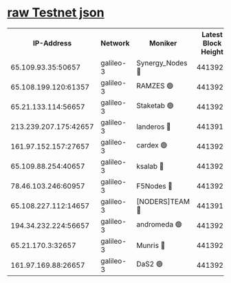 [raw Testnet json](https://rpc-check.androt.stavr.tech/androt/rpcandrot_result.json)
=

<table><tr><th>IP-Address</th><th>Network</th><th>Moniker</th><th>Latest Block Height</th><th>Earliest Block Height</th><th>Catching Up</th><th>Tx Index</th><th>Voting Power</th><th>Scan Time</th></tr><tr><td>65.109.93.35:50657</td><td>galileo-3</td><td>Synergy_Nodes 🔴</td><td>4413923</td><td>0</td><td>False</td><td>on</td><td>960605</td><td>2023-12-28T10:08:37.515901725UTC</td></tr><tr><td>65.108.199.120:61357</td><td>galileo-3</td><td>RAMZES 🟢</td><td>4413921</td><td>1</td><td>False</td><td>on</td><td>0</td><td>2023-12-28T10:08:24.209150945UTC</td></tr><tr><td>65.21.133.114:56657</td><td>galileo-3</td><td>Staketab 🟢</td><td>4413923</td><td>90001</td><td>False</td><td>on</td><td>0</td><td>2023-12-28T10:08:38.581916632UTC</td></tr><tr><td>213.239.207.175:42657</td><td>galileo-3</td><td>landeros 🔴</td><td>4413919</td><td>2642001</td><td>False</td><td>on</td><td>73</td><td>2023-12-28T10:08:12.042687846UTC</td></tr><tr><td>161.97.152.157:27657</td><td>galileo-3</td><td>cardex 🟢</td><td>4413923</td><td>2945323</td><td>False</td><td>on</td><td>0</td><td>2023-12-28T10:08:37.837239142UTC</td></tr><tr><td>65.109.88.254:40657</td><td>galileo-3</td><td>ksalab 🔴</td><td>4413920</td><td>3000356</td><td>False</td><td>on</td><td>31618</td><td>2023-12-28T10:08:19.694029175UTC</td></tr><tr><td>78.46.103.246:60957</td><td>galileo-3</td><td>F5Nodes 🔴</td><td>4413923</td><td>3057001</td><td>False</td><td>off</td><td>24</td><td>2023-12-28T10:08:38.118625289UTC</td></tr><tr><td>65.108.227.112:14657</td><td>galileo-3</td><td>[NODERS]TEAM 🔴</td><td>4413919</td><td>3176323</td><td>False</td><td>on</td><td>959621</td><td>2023-12-28T10:08:12.457848588UTC</td></tr><tr><td>194.34.232.224:56657</td><td>galileo-3</td><td>andromeda 🟢</td><td>4413920</td><td>4313920</td><td>False</td><td>off</td><td>0</td><td>2023-12-28T10:08:18.948554369UTC</td></tr><tr><td>65.21.170.3:32657</td><td>galileo-3</td><td>Munris 🔴</td><td>4413922</td><td>4313922</td><td>False</td><td>off</td><td>416</td><td>2023-12-28T10:08:28.882052804UTC</td></tr><tr><td>161.97.169.88:26657</td><td>galileo-3</td><td>DaS2 🟢</td><td>4413920</td><td>4326001</td><td>False</td><td>on</td><td>0</td><td>2023-12-28T10:08:19.346513675UTC</td></tr></table>
